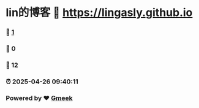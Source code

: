 # lin的博客 :link: https://lingasly.github.io 
### :page_facing_up: [1](https://lingasly.github.io/tag.html) 
### :speech_balloon: 0 
### :hibiscus: 12 
### :alarm_clock: 2025-04-26 09:40:11 
### Powered by :heart: [Gmeek](https://github.com/Meekdai/Gmeek)
